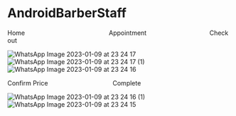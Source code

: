 # AndroidBarberStaff

Home&nbsp;&nbsp;&nbsp;&nbsp;&nbsp;&nbsp;&nbsp;&nbsp;&nbsp;&nbsp;&nbsp;&nbsp;&nbsp;&nbsp;&nbsp;&nbsp;&nbsp;&nbsp;&nbsp;&nbsp;&nbsp;&nbsp;&nbsp;&nbsp;&nbsp;&nbsp;&nbsp;&nbsp;&nbsp;&nbsp;&nbsp;&nbsp;&nbsp;&nbsp;&nbsp;&nbsp;&nbsp;&nbsp;&nbsp;&nbsp;&nbsp;&nbsp;&nbsp;&nbsp;&nbsp;&nbsp;&nbsp;&nbsp;Appointment&nbsp;&nbsp;&nbsp;&nbsp;&nbsp;&nbsp;&nbsp;&nbsp;&nbsp;&nbsp;&nbsp;&nbsp;&nbsp;&nbsp;&nbsp;&nbsp;&nbsp;&nbsp;&nbsp;&nbsp;&nbsp;&nbsp;&nbsp;&nbsp;&nbsp;&nbsp;&nbsp;&nbsp;&nbsp;&nbsp;&nbsp;&nbsp;&nbsp;&nbsp;&nbsp;&nbsp;Checkout

![WhatsApp Image 2023-01-09 at 23 24 17](https://user-images.githubusercontent.com/38090067/211344972-7dc8fe63-62ed-403e-999b-73f90eac7e5e.jpeg) ![WhatsApp Image 2023-01-09 at 23 24 17 (1)](https://user-images.githubusercontent.com/38090067/211345099-e791f00a-2bc8-4635-b6f6-b670db82fa17.jpeg) ![WhatsApp Image 2023-01-09 at 23 24 16](https://user-images.githubusercontent.com/38090067/211345391-9947e3dd-bb11-4505-9115-4374a1010f4c.jpeg)


Confirm Price&nbsp;&nbsp;&nbsp;&nbsp;&nbsp;&nbsp;&nbsp;&nbsp;&nbsp;&nbsp;&nbsp;&nbsp;&nbsp;&nbsp;&nbsp;&nbsp;&nbsp;&nbsp;&nbsp;&nbsp;&nbsp;&nbsp;&nbsp;&nbsp;&nbsp;&nbsp;&nbsp;&nbsp;&nbsp;&nbsp;&nbsp;&nbsp;&nbsp;&nbsp;&nbsp;&nbsp;&nbsp;Complete&nbsp;&nbsp;&nbsp;&nbsp;&nbsp;&nbsp;&nbsp;&nbsp;&nbsp;&nbsp;&nbsp;&nbsp;&nbsp;&nbsp;&nbsp;&nbsp;&nbsp;&nbsp;&nbsp;&nbsp;&nbsp;&nbsp;&nbsp;&nbsp;&nbsp;&nbsp;&nbsp;&nbsp;&nbsp;&nbsp;&nbsp;&nbsp;&nbsp;&nbsp;&nbsp;&nbsp;&nbsp;

![WhatsApp Image 2023-01-09 at 23 24 16 (1)](https://user-images.githubusercontent.com/38090067/211345829-bf4b3461-5ea9-4825-920c-68b50deab8bb.jpeg) ![WhatsApp Image 2023-01-09 at 23 24 15](https://user-images.githubusercontent.com/38090067/211347118-d681e880-bd68-4c39-9443-63b9982fdf19.jpeg)

